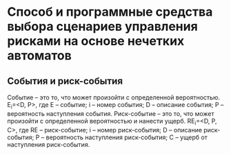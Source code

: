 # Способ и программные средства выбора сценариев управления рисками на основе нечетких автоматов

## События и риск-события
Событие – это то, что может произойти с определенной вероятностью.
E<sub>i</sub>=<D, P>, где E – событие; i – номер события; D – описание события; P – вероятность наступления события.
Риск-событие – это то, что может произойти с определенной вероятностью и нанести ущерб.
RE<sub>i</sub>=<D, P, C>, где RE – риск-событие; i – номер риск-события; D – описание риск-события; P – вероятность наступления риск-события; C – ущерб от наступления риск-события.
